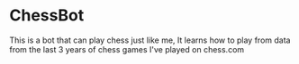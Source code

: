 # ChessBot
This is a bot that can play chess just like me, It learns how to play from data from the last 3 years of chess games I've played on chess.com
